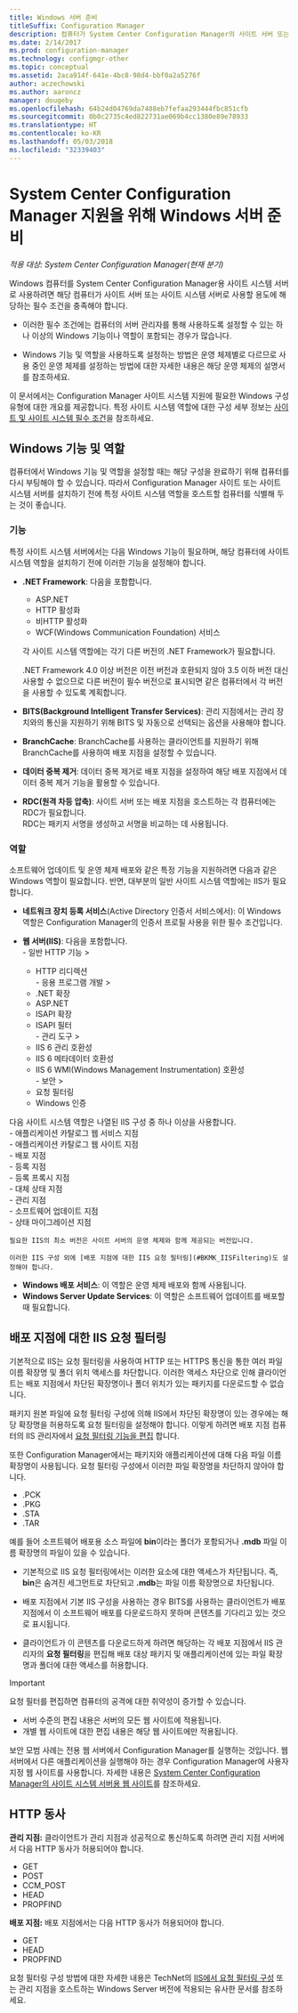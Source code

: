 ```yaml
---
title: Windows 서버 준비
titleSuffix: Configuration Manager
description: 컴퓨터가 System Center Configuration Manager의 사이트 서버 또는 사이트 시스템 서버를 사용하기 위한 필수 조건을 충족하는지 확인합니다.
ms.date: 2/14/2017
ms.prod: configuration-manager
ms.technology: configmgr-other
ms.topic: conceptual
ms.assetid: 2aca914f-641e-4bc8-98d4-bbf0a2a5276f
author: aczechowski
ms.author: aaroncz
manager: dougeby
ms.openlocfilehash: 64b24d04769da7488eb7fefaa293444fbc851cfb
ms.sourcegitcommit: 0b0c2735c4ed822731ae069b4cc1380e89e78933
ms.translationtype: HT
ms.contentlocale: ko-KR
ms.lasthandoff: 05/03/2018
ms.locfileid: "32339403"
---
```

# <a name="prepare-windows-servers-to-support-system-center-configuration-manager"></a>System Center Configuration Manager 지원을 위해 Windows 서버 준비

*적용 대상: System Center Configuration Manager(현재 분기)*

Windows 컴퓨터를 System Center Configuration Manager용 사이트 시스템 서버로 사용하려면 해당 컴퓨터가 사이트 서버 또는 사이트 시스템 서버로 사용할 용도에 해당하는 필수 조건을 충족해야 합니다.  

-   이러한 필수 조건에는 컴퓨터의 서버 관리자를 통해 사용하도록 설정할 수 있는 하나 이상의 Windows 기능이나 역할이 포함되는 경우가 많습니다.  

-   Windows 기능 및 역할을 사용하도록 설정하는 방법은 운영 체제별로 다르므로 사용 중인 운영 체제를 설정하는 방법에 대한 자세한 내용은 해당 운영 체제의 설명서를 참조하세요.  

이 문서에서는 Configuration Manager 사이트 시스템 지원에 필요한 Windows 구성 유형에 대한 개요를 제공합니다. 특정 사이트 시스템 역할에 대한 구성 세부 정보는 [사이트 및 사이트 시스템 필수 조건](/sccm/core/plan-design/configs/site-and-site-system-prerequisites)을 참조하세요.

##  <a name="BKMK_WinFeatures"></a> Windows 기능 및 역할  
 컴퓨터에서 Windows 기능 및 역할을 설정할 때는 해당 구성을 완료하기 위해 컴퓨터를 다시 부팅해야 할 수 있습니다. 따라서 Configuration Manager 사이트 또는 사이트 시스템 서버를 설치하기 전에 특정 사이트 시스템 역할을 호스트할 컴퓨터를 식별해 두는 것이 좋습니다.
### <a name="features"></a>기능  
 특정 사이트 시스템 서버에서는 다음 Windows 기능이 필요하며, 해당 컴퓨터에 사이트 시스템 역할을 설치하기 전에 이러한 기능을 설정해야 합니다.  

-   **.NET Framework**: 다음을 포함합니다.  

    -   ASP.NET  
    -   HTTP 활성화  
    -   비HTTP 활성화  
    -   WCF(Windows Communication Foundation) 서비스  

    각 사이트 시스템 역할에는 각기 다른 버전의 .NET Framework가 필요합니다.  

    .NET Framework 4.0 이상 버전은 이전 버전과 호환되지 않아 3.5 이하 버전 대신 사용할 수 없으므로 다른 버전이 필수 버전으로 표시되면 같은 컴퓨터에서 각 버전을 사용할 수 있도록 계획합니다.  

-   **BITS(Background Intelligent Transfer Services)**: 관리 지점에서는 관리 장치와의 통신을 지원하기 위해 BITS 및 자동으로 선택되는 옵션을 사용해야 합니다.  

-   **BranchCache**: BranchCache를 사용하는 클라이언트를 지원하기 위해 BranchCache를 사용하여 배포 지점을 설정할 수 있습니다.  

-   **데이터 중복 제거**: 데이터 중복 제거로 배포 지점을 설정하여 해당 배포 지점에서 데이터 중복 제거 기능을 활용할 수 있습니다.  

-   **RDC(원격 차등 압축)**: 사이트 서버 또는 배포 지점을 호스트하는 각 컴퓨터에는 RDC가 필요합니다.   
    RDC는 패키지 서명을 생성하고 서명을 비교하는 데 사용됩니다.  

### <a name="roles"></a>역할  
 소프트웨어 업데이트 및 운영 체제 배포와 같은 특정 기능을 지원하려면 다음과 같은 Windows 역할이 필요합니다. 반면, 대부분의 일반 사이트 시스템 역할에는 IIS가 필요합니다.  

 -   **네트워크 장치 등록 서비스**(Active Directory 인증서 서비스에서): 이 Windows 역할은 Configuration Manager의 인증서 프로필 사용을 위한 필수 조건입니다.  

 -   **웹 서버(IIS)**: 다음을 포함합니다.  
    -   일반 HTTP 기능 >  
        -   HTTP 리디렉션  
    -   응용 프로그램 개발 >  
        -   .NET 확장  
        -   ASP.NET  
        -   ISAPI 확장  
        -   ISAPI 필터  
    -   관리 도구 >  
        -   IIS 6 관리 호환성  
        -   IIS 6 메타데이터 호환성  
        -   IIS 6 WMI(Windows Management Instrumentation) 호환성  
    -   보안 >  
        -   요청 필터링  
        -   Windows 인증  

 다음 사이트 시스템 역할은 나열된 IIS 구성 중 하나 이상을 사용합니다.  
    -   애플리케이션 카탈로그 웹 서비스 지점  
    -   애플리케이션 카탈로그 웹 사이트 지점  
    -   배포 지점  
    -   등록 지점  
    -   등록 프록시 지점  
    -   대체 상태 지점  
    -   관리 지점  
    -   소프트웨어 업데이트 지점  
    -   상태 마이그레이션 지점     

    필요한 IIS의 최소 버전은 사이트 서버의 운영 체제와 함께 제공되는 버전입니다.  

    이러한 IIS 구성 외에 [배포 지점에 대한 IIS 요청 필터링](#BKMK_IISFiltering)도 설정해야 합니다.  

-   **Windows 배포 서비스**: 이 역할은 운영 체제 배포와 함께 사용됩니다.  
-   **Windows Server Update Services**: 이 역할은 소프트웨어 업데이트를 배포할 때 필요합니다.  

##  <a name="BKMK_IISFiltering"></a> 배포 지점에 대한 IIS 요청 필터링  
 기본적으로 IIS는 요청 필터링을 사용하여 HTTP 또는 HTTPS 통신을 통한 여러 파일 이름 확장명 및 폴더 위치 액세스를 차단합니다. 이러한 액세스 차단으로 인해 클라이언트는 배포 지점에서 차단된 확장명이나 폴더 위치가 있는 패키지를 다운로드할 수 없습니다.  

 패키지 원본 파일에 요청 필터링 구성에 의해 IIS에서 차단된 확장명이 있는 경우에는 해당 확장명을 허용하도록 요청 필터링을 설정해야 합니다. 이렇게 하려면 배포 지점 컴퓨터의 IIS 관리자에서 [요청 필터링 기능을 편집](https://technet.microsoft.com/library/hh831621.aspx) 합니다.  

 또한 Configuration Manager에서는 패키지와 애플리케이션에 대해 다음 파일 이름 확장명이 사용됩니다. 요청 필터링 구성에서 이러한 파일 확장명을 차단하지 않아야 합니다.  

-   .PCK  
-   .PKG  
-   .STA  
-   .TAR  

예를 들어 소프트웨어 배포용 소스 파일에 **bin**이라는 폴더가 포함되거나 **.mdb** 파일 이름 확장명의 파일이 있을 수 있습니다.  

-   기본적으로 IIS 요청 필터링에서는 이러한 요소에 대한 액세스가 차단됩니다. 즉, **bin**은 숨겨진 세그먼트로 차단되고 **.mdb**는 파일 이름 확장명으로 차단됩니다.  

-   배포 지점에서 기본 IIS 구성을 사용하는 경우 BITS를 사용하는 클라이언트가 배포 지점에서 이 소프트웨어 배포를 다운로드하지 못하며 콘텐츠를 기다리고 있는 것으로 표시됩니다.  

-   클라이언트가 이 콘텐츠를 다운로드하게 하려면 해당하는 각 배포 지점에서 IIS 관리자의 **요청 필터링**을 편집해 배포 대상 패키지 및 애플리케이션에 있는 파일 확장명과 폴더에 대한 액세스를 허용합니다.  

> [!IMPORTANT]  
>  요청 필터를 편집하면 컴퓨터의 공격에 대한 취약성이 증가할 수 있습니다.  
>   
>  -   서버 수준의 편집 내용은 서버의 모든 웹 사이트에 적용됩니다.  
> -   개별 웹 사이트에 대한 편집 내용은 해당 웹 사이트에만 적용됩니다.  
>   
>  보안 모범 사례는 전용 웹 서버에서 Configuration Manager를 실행하는 것입니다. 웹 서버에서 다른 애플리케이션을 실행해야 하는 경우 Configuration Manager에 사용자 지정 웹 사이트를 사용합니다. 자세한 내용은 [System Center Configuration Manager의 사이트 시스템 서버용 웹 사이트](../../../core/plan-design/network/websites-for-site-system-servers.md)를 참조하세요.  

## <a name="http-verbs"></a>HTTP 동사
**관리 지점:** 클라이언트가 관리 지점과 성공적으로 통신하도록 하려면 관리 지점 서버에서 다음 HTTP 동사가 허용되어야 합니다.  
 - GET
 - POST
 - CCM_POST
 - HEAD
 - PROPFIND

**배포 지점:** 배포 지점에서는 다음 HTTP 동사가 허용되어야 합니다.
 - GET
 - HEAD
 - PROPFIND

요청 필터링 구성 방법에 대한 자세한 내용은 TechNet의 [IIS에서 요청 필터링 구성](https://technet.microsoft.com/library/hh831621.aspx#Verbs) 또는 관리 지점을 호스트하는 Windows Server 버전에 적용되는 유사한 문서를 참조하세요.
